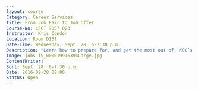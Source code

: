 ```yaml
---
layout: course
Category: Career Services
Title: From Job Fair to Job Offer
Course-No: LECT 9057.Q23
Instructor: Kris Condon
Location: Room D151
Date-Time: Wednesday, Sept. 28; 6-7:30 p.m.
Description: "Learn how to prepare for, and get the most out of, KCC’s job fair."
Image: jobs-iS_000019916394Large.jpg
ContentWriter:
Sort: Sept. 28; 6-7:30 p.m.
Date: 2016-09-28 08:00
Status: Open
---
```

